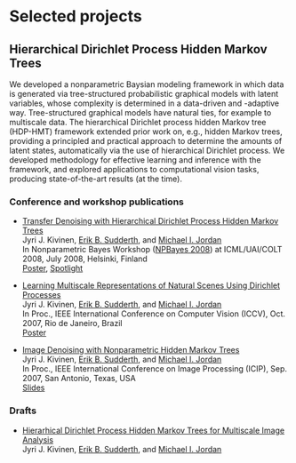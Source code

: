 # Selected projects

## Hierarchical Dirichlet Process Hidden Markov Trees

We developed a nonparametric Baysian modeling framework in which data is generated via tree-structured probabilistic graphical models with latent variables, 
whose complexity is determined in a data-driven and -adaptive way. Tree-structured graphical models have natural ties, for example to multiscale data. 
The hierarchical Dirichlet process hidden Markov tree (HDP-HMT) framework extended prior work on, e.g., hidden Markov trees, 
providing a principled and practical approach to determine the amounts of latent states, automatically via the use of hierarchical Dirichlet process. 
We developed methodology for effective learning and inference with the framework, and explored applications to computational vision tasks, 
producing state-of-the-art results (at the time). 

### Conference and workshop publications

* <a href="documents/kivinen+sudderth+jordan_npbayes08_abstract.pdf">Transfer Denoising with Hierarchical Dirichlet Process Hidden Markov Trees</a><br>
Jyri J. Kivinen, <a href="http://www.ics.uci.edu/~sudderth/">Erik B. Sudderth</font></a>, and <a href="http://www.cs.berkeley.edu/~jordan/">Michael I. Jordan</a><br>
In Nonparametric Bayes Workshop (<a href="http://npbayes.wikidot.com/">NPBayes 2008</a>) at ICML/UAI/COLT 2008, July 2008, Helsinki, Finland <br>
<a href="documents/kivinen+sudderth+jordan_npbayes08_poster.pdf">Poster</a>, <a href="documents/kivinen+sudderth+jordan_npbayes08_spotlight.pdf">Spotlight</a>


* <a href="https://www.icsi.berkeley.edu/icsi/node/3960">Learning Multiscale Representations of Natural Scenes Using Dirichlet Processes</a><br>
Jyri J. Kivinen, <a href="http://www.ics.uci.edu/~sudderth/">Erik B. Sudderth</font></a>, and <a href="http://www.cs.berkeley.edu/~jordan/">Michael I. Jordan</a><br>
In Proc., IEEE International Conference on Computer Vision (ICCV), Oct. 2007, Rio de Janeiro, Brazil <br>
<a href="documents/kivinen+sudderth+jordan_iccv07_poster.pdf">Poster</a>


* <a href="https://www.icsi.berkeley.edu/icsi/node/3943">Image Denoising with Nonparametric Hidden Markov Trees</a><br>
Jyri J. Kivinen, <a href="http://www.ics.uci.edu/~sudderth/">Erik B. Sudderth</font></a>, and <a href="http://www.cs.berkeley.edu/~jordan/">Michael I. 
Jordan</a><br>
In Proc., IEEE International Conference on Image Processing (ICIP), Sep. 2007, San Antonio, Texas, USA<br>
<a href="documents/kivinen+sudderth+jordan_icip07_slides.pdf">Slides</a>

### Drafts

* <a href="documents/kivinen+sudderth+jordan_hdp-hmt_journal_article_draft.pdf">Hierarhical Dirichlet Process Hidden Markov Trees for Multiscale Image Analysis</a><br>
Jyri J. Kivinen, <a href="http://www.ics.uci.edu/~sudderth/">Erik B. Sudderth</font></a>, and <a href="http://www.cs.berkeley.edu/~jordan/">Michael I. Jordan</a><br>
 
